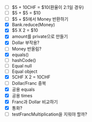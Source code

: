 - [ ] $5 + 10CHF = $10(환율이 2:1일 경우)
- [ ] $5 + $5 = $10
- [ ] $5 + $5에서 Money 반환하기
- [x] Bank.reduce(Money)
- [x] $5 X 2 = $10
- [x] amount를 private으로 만들기
- [x] Dollar 부작용?
- [ ] Money 반올림?
- [x] equals()
- [ ] hashCode()
- [ ] Equal null
- [ ] Equal object
- [x] 5CHF X 2 = 10CHF
- [ ] Dollar/Franc 중복
- [x] 공용 equals
- [x] 공용 times
- [x] Franc과 Dollar 비교하기
- [x] 통화?
- [ ] testFrancMultiplication을 지워야 할까?